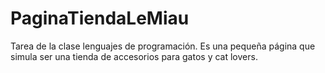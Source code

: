 # PaginaTiendaLeMiau
Tarea de la clase lenguajes de programación. Es una pequeña página que simula ser una tienda de accesorios para gatos y cat lovers.
